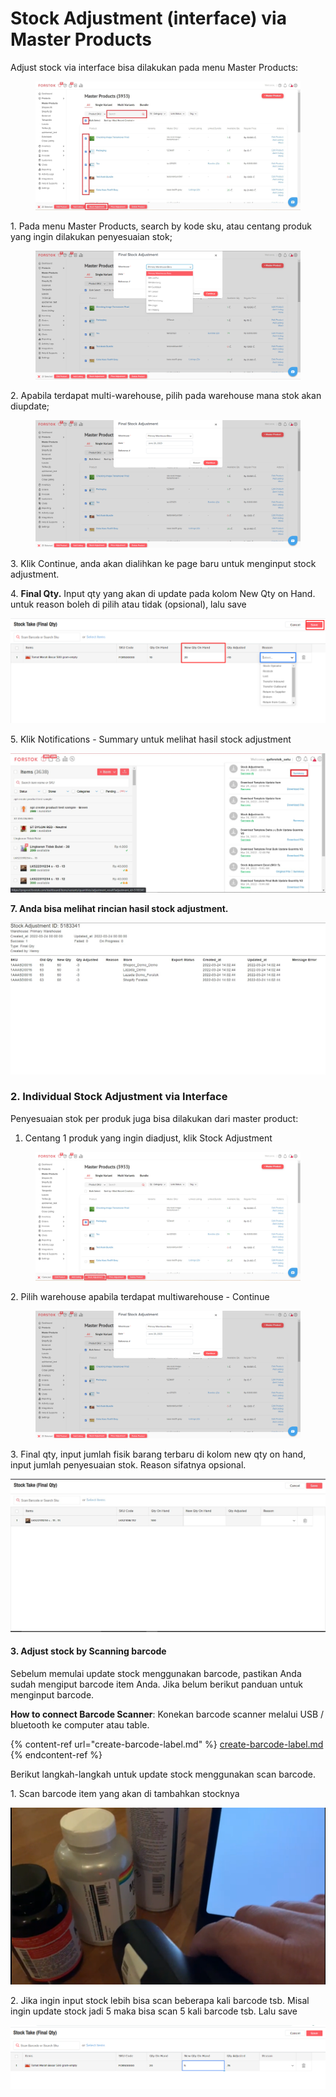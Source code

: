 # Stock Adjustment (interface) via Master Products

Adjust stock via interface bisa dilakukan pada menu Master Products:

<figure><img src="../../.gitbook/assets/Screenshot 2023-06-20 1647141.jpg" alt=""><figcaption></figcaption></figure>

1\. Pada menu Master Products, search by kode sku, atau centang produk yang ingin dilakukan penyesuaian stok;

<figure><img src="../../.gitbook/assets/image (4) (3).png" alt=""><figcaption></figcaption></figure>

2\. Apabila terdapat multi-warehouse, pilih pada warehouse mana stok akan diupdate;

<figure><img src="../../.gitbook/assets/image (3) (5).png" alt=""><figcaption></figcaption></figure>

3\. Klik Continue, anda akan dialihkan ke page baru untuk menginput stock adjustment.

4\. **Final Qty.** Input qty yang akan di update pada kolom New Qty on Hand. untuk reason boleh di pilih atau tidak (opsional), lalu save

![](<../../.gitbook/assets/image (345).png>)

5\. Klik Notifications - Summary untuk melihat hasil stock adjustment

![](<../../.gitbook/assets/summary stock adjustment interface.jpg>)

**7. Anda bisa melihat rincian hasil stock adjustment.**

![](<../../.gitbook/assets/stock adjustment interface html.jpg>)

### **2. Individual Stock Adjustment via Interface**

Penyesuaian stok per produk juga bisa dilakukan dari master product:

1. Centang 1 produk yang ingin diadjust, klik Stock Adjustment

<figure><img src="../../.gitbook/assets/Screenshot 2023-06-20 165709.jpg" alt=""><figcaption></figcaption></figure>

2\. Pilih warehouse apabila terdapat multiwarehouse - Continue

<figure><img src="../../.gitbook/assets/image (2).png" alt=""><figcaption></figcaption></figure>

3\. Final qty, input jumlah fisik barang terbaru di kolom new qty on hand, input jumlah penyesuaian stok. Reason sifatnya opsional.

![](<../../.gitbook/assets/Screenshot 2022-03-24 141341.jpg>)

#### **3. Adjust stock by Scanning barcode**&#x20;

Sebelum memulai update stock menggunakan barcode, pastikan Anda sudah mengiput barcode item Anda. Jika belum berikut panduan untuk menginput barcode.

**How to connect Barcode Scanner**:  Konekan barcode scanner melalui USB / bluetooth ke computer atau table.&#x20;

{% content-ref url="create-barcode-label.md" %}
[create-barcode-label.md](create-barcode-label.md)
{% endcontent-ref %}

Berikut langkah-langkah untuk update stock menggunakan scan barcode.

1\. Scan barcode item yang akan di tambahkan stocknya

![](<../../.gitbook/assets/image (340).png>)

2\. Jika ingin input stock lebih bisa scan beberapa kali barcode tsb. Misal ingin update stock jadi 5 maka bisa scan 5 kali barcode tsb. Lalu save

![](<../../.gitbook/assets/image (342).png>)

